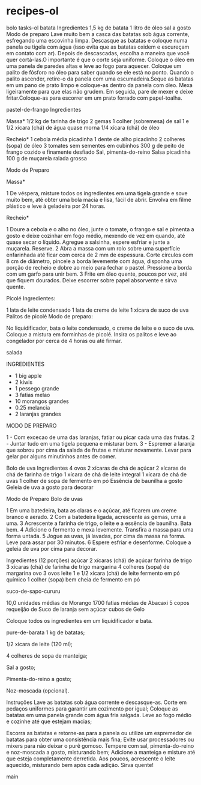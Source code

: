 # recipes-ol
 bolo
 tasks-ol
batata
 Ingredientes
1,5 kg de batata
1 litro de óleo
sal a gosto
Modo de preparo
Lave muito bem a casca das batatas sob água corrente, esfregando uma escovinha limpa.
Descasque as batatas e coloque numa panela ou tigela com água (isso evita que as batatas oxidem e escureçam em contato com ar).
Depois de descascadas, escolha a maneira que você quer cortá-las.O importante é que o corte seja uniforme.
Coloque o óleo em uma panela de paredes altas e leve ao fogo para aquecer. Coloque um palito de fósforo no óleo para saber quando se ele está no ponto. Quando o palito ascender, retire-o da panela com uma escumadeira.Seque as batatas em um pano de prato limpo e coloque-as dentro da panela com óleo. Mexa ligeiramente para que elas não grudem. Em seguida, pare de mexer e deixe fritar.Coloque-as para escorrer em um prato forrado com papel-toalha. 

pastel-de-frango
Ingredientes

Massa*
1/2 kg de farinha de trigo
2 gemas
1 colher (sobremesa) de sal
1 e 1/2 xícara (chá) de água quase morna
1/4 xícara (chá) de óleo

Recheio*
1 cebola média picadinha
1 dente de alho picadinho
2 colheres (sopa) de óleo
3 tomates sem sementes em cubinhos
300 g de peito de frango cozido e finamente desfiado
Sal, pimenta-do-reino
Salsa picadinha
100 g de muçarela ralada grossa

Modo de Preparo

Massa*

1
De véspera, misture todos os ingredientes em uma tigela grande e sove muito bem, até obter uma bola macia e lisa, fácil de abrir. Envolva em filme plástico e leve à geladeira por 24 horas.

Recheio*

1
Doure a cebola e o alho no óleo, junte o tomate, o frango e sal e pimenta a gosto e deixe cozinhar em fogo médio, mexendo de vez em quando, até quase secar o líquido. Agregue a salsinha, espere esfriar e junte a muçarela. Reserve.
2
Abra a massa com um rolo sobre uma superfície enfarinhada até ficar com cerca de 2 mm de espessura. Corte círculos com 8 cm de diâmetro, pincele a borda levemente com água, disponha uma porção de recheio e dobre ao meio para fechar o pastel. Pressione a borda com um garfo para unir bem.
3
Frite em óleo quente, poucos por vez, até que fiquem dourados. Deixe escorrer sobre papel absorvente e sirva quente.

Picolé
Ingredientes:

1 lata de leite condensado
1 lata de creme de leite
1 xícara de suco de uva
Palitos de picolé
Modo de preparo:

No liquidificador, bata o leite condensado, o creme de leite e o suco de uva.
Coloque a mistura em forminhas de picolé.
Insira os palitos e leve ao congelador por cerca de 4 horas ou até firmar.

salada

 INGREDIENTES
  

- 1 big apple
- 2 kiwis
- 1 pessego grande
- 3 fatias melao
- 10 morangos grandes
- 0.25 melancia
- 2 laranjas grandes

MODO DE PREPARO
 
1 - Com excecao de uma das laranjas, fatiar ou picar cada uma das frutas.
2 - Juntar tudo em uma tigela pequena e misturar bem.
3 - Espremer a laranja que sobrou por cima da salada de frutas e misturar novamente. Levar para gelar por alguns minutinhos antes de comer.


Bolo de uva
Ingredientes
4 ovos
2 xícaras de chá de açúcar
2 xícaras de chá de farinha de trigo
1 xícara de chá de leite integral
1 xícara de chá de uvas
1 colher de sopa de fermento em pó
Essência de baunilha a gosto
Geleia de uva a gosto para decorar

Modo de Preparo
Bolo de uvas

1
Em uma batedeira, bata as claras e o açúcar, até ficarem um creme branco e aerado.
2
Com a batedeira ligada, acrescente as gemas, uma a uma.
3
Acrescente a farinha de trigo, o leite e a essência de baunilha. Bata bem.
4
Adicione o fermento e mexa levemente. Transfira a massa para uma forma untada.
5
Jogue as uvas, já lavadas, por cima da massa na forma. Leve para assar por 30 minutos.
6
Espere esfriar e desenforme. Coloque a geleia de uva por cima para decorar.

Ingredientes (12 porções)
açúcar
2 xícaras (chá) de açúcar
farinha de trigo
3 xícaras (chá) de farinha de trigo
margarina
4 colheres (sopa) de margarina
ovo
3 ovos
leite
1 e 1/2 xícara (chá) de leite
fermento em pó químico
1 colher (sopa) bem cheia de fermento em pó

 suco-de-sapo-cururu


10,0 unidades médias de Morango
1700 fatias médias de Abacaxi
5 copos requeijão de Suco de laranja sem açúcar
 cubos de Gelo

 Coloque todos os ingredientes em um liquidificador  e bata.

pure-de-barata
 1 kg de batatas;

1/2 xícara de leite (120 ml);

4 colheres de sopa de manteiga;

Sal a gosto;

Pimenta-do-reino a gosto;

Noz-moscada (opcional).

Instruções
Lave as batatas sob água corrente e descasque-as. Corte em pedaços uniformes para garantir um cozimento por igual;
Coloque as batatas em uma panela grande com água fria salgada. Leve ao fogo médio e cozinhe até que estejam macias;

Escorra as batatas e retorne-as para a panela ou utilize um espremedor de batatas para obter uma consistência mais fina;
Evite usar processadores ou mixers para não deixar o purê gomoso. Tempere com sal, pimenta-do-reino e noz-moscada a gosto, misturando bem;
Adicione a manteiga e misture até que esteja completamente derretida. Aos poucos, acrescente o leite aquecido, misturando bem após cada adição. Sirva quente!

>
 main
